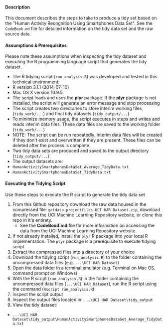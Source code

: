 #### Description

This document describes the steps to take to produce a tidy set based on the "Human Activity Recognition Using Smartphones Data Set".  See the `CodeBook.md` file for detailed information on the tidy data set and the raw source data.

#### Assumptions & Prerequisites

Please note these assumptions when inspecting the tidy dataset and executing the R programming language script that generates the tidy dataset.

* The R tidying script (`run_analysis.R`) was developed and tested in this technical environment:
* R version 3.1.1 (2014-07-10)
* Mac OS X version 10.9.5
* The script loads and uses the **plyr** package.  If the **plyr** package is not installed, the script will generate an error message and stop processing
* The script creates two directories to store interim working files (`tidy_work/...`) and final tidy datasets (`tidy_output/...`)
* To minimize memory usage, the script executes in steps and writes and reads interim data files.  These data files are saved to the working folder (`tidy_work/...`)
* NOTE: The script can be run repeatedly.  Interim data files will be created if they don't exist and overwritten if they are present.  These files can be deleted after the process is complete.
* Two tidy data sets are produced and saved to the output directory (`tidy_output/...`)
* The output datasets are:
* `HumanActivitySmartphonesDataSet_Average_TidyData.txt`
* `HumanActivitySmartphonesDataSet_TidyData.txt`

#### Executing the Tidying Script

Use these steps to execute the R script to generate the tidy data set

1. From this Github repository download the raw data housed in the compressed file: `getdata-projectfiles-UCI HAR Dataset.zip`, download directly from the UCI Machine Learning Repository website, or clone this repo in it's entirety.  
    * See the **CodeBood.md** file for more information on accessing the data from the UCI Machine Learning Repository website.
1. If not already installed, install the `plyr` R package into your local R implementation.  The `plyr` package is a prerequisite to execute tidying script
1. Extract the compressed files into a directory of your choice
1. Download the tidying script (`run_analysis.R`) to the folder containing the uncompressed data files (e.g. `...\UCI HAR Dataset`)
1. Open the data folder in a terminal emulator (e.g. Terminal on Mac OS, command prompt on Windows)
1. With the R script (`run_analysis.R`) in the folder containing the uncompressed data files (`...\UCI HAR Dataset`), run the R script using the command (`Rscript run_analysis.R`)
1. Inspect the script output
1. Inspect the output files located in: `...\UCI HAR Dataset\tidy_output`
1. View the tidy dataset:
* `...\UCI HAR Dataset\tidy_output\HumanActivitySmartphonesDataSet_Average_TidyData.txt`
